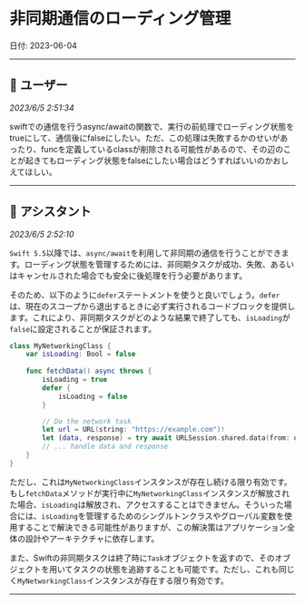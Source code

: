 # 非同期通信のローディング管理

日付: 2023-06-04

---

## 👤 ユーザー
*2023/6/5 2:51:34*

swiftでの通信を行うasync/awaitの関数で、実行の前処理でローディング状態をtrueにして、通信後にfalseにしたい。ただ、この処理は失敗するかのせいがあったり、funcを定義しているclassが削除される可能性があるので、その辺のことが起きてもローディング状態をfalseにしたい場合はどうすればいいのかおしえてほしい。

---

## 🤖 アシスタント
*2023/6/5 2:52:10*

`Swift 5.5`以降では、`async/await`を利用して非同期の通信を行うことができます。ローディング状態を管理するためには、非同期タスクが成功、失敗、あるいはキャンセルされた場合でも安全に後処理を行う必要があります。

そのため、以下のように`defer`ステートメントを使うと良いでしょう。`defer`は、現在のスコープから退出するときに必ず実行されるコードブロックを提供します。これにより、非同期タスクがどのような結果で終了しても、`isLoading`が`false`に設定されることが保証されます。

```swift
class MyNetworkingClass {
    var isLoading: Bool = false
    
    func fetchData() async throws {
        isLoading = true
        defer {
            isLoading = false
        }

        // Do the network task
        let url = URL(string: "https://example.com")!
        let (data, response) = try await URLSession.shared.data(from: url)
        // ... handle data and response
    }
}
```

ただし、これは`MyNetworkingClass`インスタンスが存在し続ける限り有効です。もし`fetchData`メソッドが実行中に`MyNetworkingClass`インスタンスが解放された場合、`isLoading`は解放され、アクセスすることはできません。そういった場合には、`isLoading`を管理するためのシングルトンクラスやグローバル変数を使用することで解決できる可能性がありますが、この解決策はアプリケーション全体の設計やアーキテクチャに依存します。

また、Swiftの非同期タスクは終了時に`Task`オブジェクトを返すので、そのオブジェクトを用いてタスクの状態を追跡することも可能です。ただし、これも同じく`MyNetworkingClass`インスタンスが存在する限り有効です。

---

